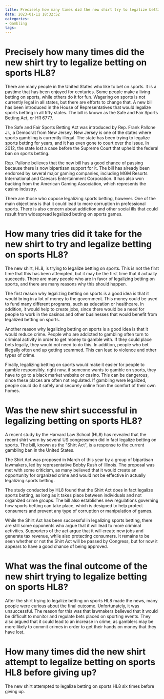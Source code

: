 ```yaml
---
title: Precisely how many times did the new shirt try to legalize betting on sports HL8 
date: 2023-01-11 18:32:52
categories:
- Gambling
tags:
---
```



#  Precisely how many times did the new shirt try to legalize betting on sports HL8? 

There are many people in the United States who like to bet on sports. It is a pastime that has been enjoyed for centuries. Some people make a living betting on sports, while others do it for fun. Wagering on sports is not currently legal in all states, but there are efforts to change that. A new bill has been introduced in the House of Representatives that would legalize sports betting in all fifty states. The bill is known as the Safe and Fair Sports Betting Act, or HR 6777.

The Safe and Fair Sports Betting Act was introduced by Rep. Frank Pallone Jr., a Democrat from New Jersey. New Jersey is one of the states where sports gambling is currently illegal. The state has been trying to legalize sports betting for years, and it has even gone to court over the issue. In 2012, the state lost a case before the Supreme Court that upheld the federal ban on sports betting.

Rep. Pallone believes that the new bill has a good chance of passing because there is now bipartisan support for it. The bill has already been endorsed by several major gaming companies, including MGM Resorts International and Caesars Entertainment Corporation. It has also won backing from the American Gaming Association, which represents the casino industry.

There are those who oppose legalizing sports betting, however. One of the main objections is that it could lead to more corruption in professional sports. There is also concern about addiction and other social ills that could result from widespread legalized betting on sports games.

#  How many tries did it take for the new shirt to try and legalize betting on sports HL8? 

The new shirt, HL8, is trying to legalize betting on sports. This is not the first time that this has been attempted, but it may be the first time that it actually succeeds. There are many people who are in favor of legalizing betting on sports, and there are many reasons why this should happen.

The first reason why legalizing betting on sports is a good idea is that it would bring in a lot of money to the government. This money could be used to fund many different programs, such as education or healthcare. In addition, it would help to create jobs, since there would be a need for people to work in the casinos and other businesses that would benefit from legalized betting on sports.

Another reason why legalizing betting on sports is a good idea is that it would reduce crime. People who are addicted to gambling often turn to criminal activity in order to get money to gamble with. If they could place bets legally, they would not need to do this. In addition, people who bet illegally often end up getting scammed. This can lead to violence and other types of crime.

Finally, legalizing betting on sports would make it easier for people to gamble responsibly. right now, if someone wants to gamble on sports, they have to go to a black market website or casino. This can be dangerous, since these places are often not regulated. If gambling were legalized, people could do it safely and securely online from the comfort of their own homes.

#  Was the new shirt successful in legalizing betting on sports HL8? 

A recent study by the Harvard Law School (HL8) has revealed that the recent shirt worn by several US congressmen did in fact legalize betting on sports. The bill, known as the "Shirt Act", is a response to the current gambling ban in the United States.

The Shirt Act was proposed in March of this year by a group of bipartisan lawmakers, led by representative Bobby Rush of Illinois. The proposal was met with some criticism, as many believed that it would create an opportunity for organized crime and would not be effective in actually legalizing sports betting.

The study conducted by HL8 found that the Shirt Act does in fact legalize sports betting, as long as it takes place between individuals and not organized crime groups. The bill also establishes new regulations governing how sports betting can take place, which is designed to help protect consumers and prevent any type of corruption or manipulation of games.

While the Shirt Act has been successful in legalizing sports betting, there are still some opponents who argue that it will lead to more criminal activities. Supporters of the act argue that it will create new jobs and generate tax revenue, while also protecting consumers. It remains to be seen whether or not the Shirt Act will be passed by Congress, but for now it appears to have a good chance of being approved.

#  What was the final outcome of the new shirt trying to legalize betting on sports HL8? 

After the shirt trying to legalize betting on sports HL8 made the news, many people were curious about the final outcome. Unfortunately, it was unsuccessful. The reason for this was that lawmakers believed that it would be difficult to monitor and regulate bets placed on sporting events. They also argued that it could lead to an increase in crime, as gamblers may be more likely to commit crimes in order to get their hands on money that they have lost.

#  How many times did the new shirt attempt to legalize betting on sports HL8 before giving up?

The new shirt attempted to legalize betting on sports HL8 six times before giving up.